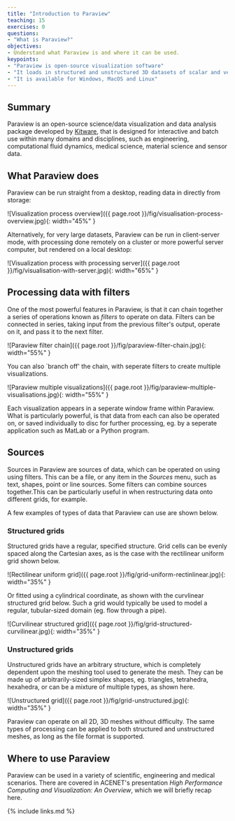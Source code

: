 ```yaml
---
title: "Introduction to Paraview"
teaching: 15
exercises: 0
questions:
- "What is Paraview?"
objectives:
- Understand what Paraview is and where it can be used.
keypoints:
- "Paraview is open-source visualization software"
- "It loads in structured and unstructured 3D datasets of scalar and vector data."
- "It is available for Windows, MacOS and Linux"
---
```


## Summary

Paraview is an open-source science/data visualization and data analysis
package developed by <a href="https://www.kitware.com">Kitware</a>, that
is designed for interactive and batch use within many domains and
disciplines, such as engineering, computational fluid dynamics, medical
science, material science and sensor data.

## What Paraview does

Paraview can be run straight from a desktop, reading data in directly from
storage:

![Visualization process overview]({{ page.root }}/fig/visualisation-process-overview.jpg){: width="45%" }

Alternatively, for very large datasets, Paraview can be run in client-server
mode, with processing done remotely on a cluster or more powerful server
computer, but rendered on a local desktop:

![Visualization process with processing server]({{ page.root }}/fig/visualisation-with-server.jpg){: width="65%" }


## Processing data with filters

One of the most powerful features in Paraview, is that it can chain together
a series of operations known as *filters* to operate on data. Filters can be
connected in series, taking input from the previous filter's output, operate
on it, and pass it to the next filter.

![Paraview filter chain]({{ page.root }}/fig/paraview-filter-chain.jpg){: width="55%" }

You can also `branch off' the chain, with seperate filters to create multiple
visualizations.

![Paraview multiple visualizations]({{ page.root }}/fig/paraview-multiple-visualisations.jpg){: width="55%" }

Each visualization appears in a seperate window frame within Paraview. What
is particularly powerful, is that data from each can also be operated on, or
saved individually to disc for further processing, eg. by a seperate
application such as MatLab or a Python program.


## Sources

Sources in Paraview are sources of data, which can be operated on using
using filters. This can be a file, or any item in the *Sources* menu, such as
text, shapes, point or line sources. Some filters can combine sources
together.This can be particularly useful in when restructuring data onto
different grids, for example.




A few examples of types of data that Paraview can use are shown below.

### Structured grids 

Structured grids have a regular, specified structure. Grid cells can be evenly
spaced along the Cartesian axes, as is the case with the rectilinear uniform
grid shown below.

![Rectilinear uniform grid]({{ page.root }}/fig/grid-uniform-rectinlinear.jpg){: width="35%" }

Or fitted using a cylindrical coordinate, as shown with the curvlinear
structured grid below. Such a grid would typically be used to model a regular,
tubular-sized domain (eg. flow through a pipe).

![Curvilinear structured grid]({{ page.root }}/fig/grid-structured-curvilinear.jpg){: width="35%" }

### Unstructured grids

Unstructured grids have an arbitrary structure, which is completely dependent
upon the meshing tool used to generate the mesh. They can be made up of
arbitrarily-sized simplex shapes, eg. triangles, tetrahedra, hexahedra, or
can be a mixture of multiple types, as shown here.

![Unstructured grid]({{ page.root }}/fig/grid-unstructured.jpg){: width="35%" }

Paraview can operate on all 2D, 3D meshes without difficulty. The same
types of processing can be applied to both structured and unstructured meshes,
as long as the file format is supported.


## Where to use Paraview

Paraview can be used in a variety of scientific, engineering and medical
scenarios. There are covered in ACENET's presentation *High Performance
Computing and Visualization: An Overview*, which we will briefly recap here.



{% include links.md %}
